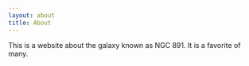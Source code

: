 ```yaml
---
layout: about
title: About
---
```


This is a website about the galaxy known as NGC 891. It is a favorite of many.
